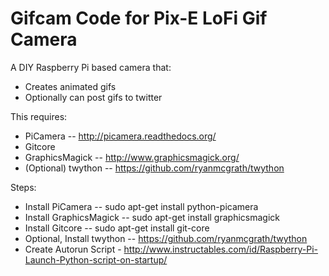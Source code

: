 Gifcam Code for Pix-E LoFi Gif Camera
=======================

A DIY Raspberry Pi based camera that:
- Creates animated gifs
- Optionally can post gifs to twitter

This requires:
  - PiCamera -- http://picamera.readthedocs.org/ 
  - Gitcore
  - GraphicsMagick -- http://www.graphicsmagick.org/
  - (Optional) twython -- https://github.com/ryanmcgrath/twython

Steps:
  - Install PiCamera -- sudo apt-get install python-picamera
  - Install GraphicsMagick -- sudo apt-get install graphicsmagick
  - Install Gitcore -- sudo apt-get install git-core
  - Optional, Install twython -- https://github.com/ryanmcgrath/twython
  - Create Autorun Script - http://www.instructables.com/id/Raspberry-Pi-Launch-Python-script-on-startup/
  
